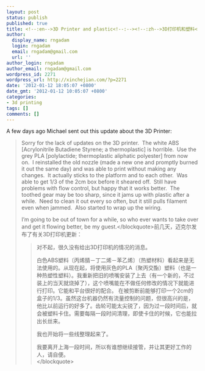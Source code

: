 ```yaml
---
layout: post
status: publish
published: true
title: <!--:en-->3D Printer and plastic<!--:--><!--:zh-->3D打印机和塑料<!--:-->
author:
  display_name: rngadam
  login: rngadam
  email: rngadam@gmail.com
  url: ''
author_login: rngadam
author_email: rngadam@gmail.com
wordpress_id: 2271
wordpress_url: http://xinchejian.com/?p=2271
date: '2012-01-12 18:05:07 +0800'
date_gmt: '2012-01-12 10:05:07 +0800'
categories:
- 3d printing
tags: []
comments: []
---
```

<p><!--:en-->A few days ago Michael sent out this update about the 3D Printer:</p>
<blockquote><p>Sorry for the lack of updates on the 3D printer.&nbsp; The white ABS [Acrylonitrile Butadiene Styrene; a thermoplastic]&nbsp;is horrible.&nbsp; Use the grey PLA [polylactide; thermoplastic aliphatic polyester]&nbsp;from now on.&nbsp; I reinstalled the old nozzle (made a new one and promptly burned it out the same day) and was able to print without making any changes.&nbsp; It actually sticks to the platform and to each other.&nbsp; Was able to get 1&#47;3 of the 2cm box before it sheared off.&nbsp; Still have problems with flow control, but happy that it works better.&nbsp; The toothed gear may be too sharp, since it jams up with plastic after a while.&nbsp; Need to clean it out every so often, but it still pulls filament even when jammed.&nbsp; Also started to wrap up the wiring.</p>
<p>I&rsquo;m going to be out of town for a while, so who ever wants to take over and get it flowing better, be my guest.<&#47;blockquote><!--:--><!--:zh-->前几天，迈克尔发布了有关3D打印机更新：</p>
<blockquote><p>
对不起，很久没有给出3D打印机的情况的消息。</p>
<p>白色ABS塑料〔丙烯腈－丁二烯－苯乙烯〕（热塑材料）看起来是无法使用的。从现在起，将使用灰色的PLA〔聚丙交酯〕塑料（也是一种热塑性塑料）。我重新把旧的喷嘴安装了上去（有一个新的，不过装上的当天就烧掉了），这个喷嘴能在不做任何修改的情况下就能进行打印。它能和平台很好的配合。&nbsp;在被剪断前能够打印一个2cm的盒子的1&#47;3。虽然这台机器仍然有流量控制的问题，但很高兴的是，他比以前运行的好多了。齿轮可能太尖锐了，因为过一段时间后，就会被塑料卡住。需要每隔一段时间清理，即使卡住的时候，它也能拉出长丝来。</p>
<p>我也开始将一些线整理起来了。</p>
<p>我要离开上海一段时间，所以有谁想继续接管，并让其更好工作的人，请自便。<br />
<&#47;blockquote><!--:--></p>
